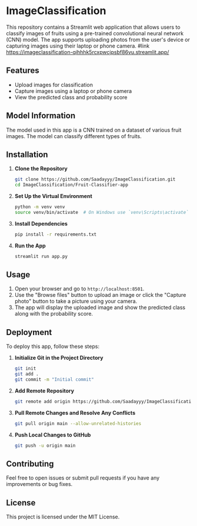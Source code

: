 # ImageClassification
This repository contains a Streamlit web application that allows users to classify images of fruits using a pre-trained convolutional neural network (CNN) model. The app supports uploading photos from the user's device or capturing images using their laptop or phone camera.
#link 
https://imageclassification-qihhhk5rcxpwcjpsbf86vu.streamlit.app/

## Features

- Upload images for classification
- Capture images using a laptop or phone camera
- View the predicted class and probability score

## Model Information

The model used in this app is a CNN trained on a dataset of various fruit images. The model can classify different types of fruits.

## Installation

1. **Clone the Repository**

    ```sh
    git clone https://github.com/Saadayyy/ImageClassification.git
    cd ImageClassification/Fruit-Classifier-app
    ```

2. **Set Up the Virtual Environment**

    ```sh
    python -m venv venv
    source venv/bin/activate  # On Windows use `venv\Scripts\activate`
    ```

3. **Install Dependencies**

    ```sh
    pip install -r requirements.txt
    ```

4. **Run the App**

    ```sh
    streamlit run app.py
    ```

## Usage

1. Open your browser and go to `http://localhost:8501`.
2. Use the "Browse files" button to upload an image or click the "Capture photo" button to take a picture using your camera.
3. The app will display the uploaded image and show the predicted class along with the probability score.

## Deployment

To deploy this app, follow these steps:

1. **Initialize Git in the Project Directory**

    ```sh
    git init
    git add .
    git commit -m "Initial commit"
    ```

2. **Add Remote Repository**

    ```sh
    git remote add origin https://github.com/Saadayyy/ImageClassification.git
    ```

3. **Pull Remote Changes and Resolve Any Conflicts**

    ```sh
    git pull origin main --allow-unrelated-histories
    ```

4. **Push Local Changes to GitHub**

    ```sh
    git push -u origin main
    ```

## Contributing

Feel free to open issues or submit pull requests if you have any improvements or bug fixes.

## License

This project is licensed under the MIT License.


